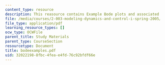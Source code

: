 ```yaml
---
content_type: resource
description: This reasource contains Example Bode plots and associated code.
file: /media/courses/2-003-modeling-dynamics-and-control-i-spring-2005/320221988fbc4feae4fd76c92bfdf66e_bodeexamples.pdf
file_type: application/pdf
learning_resource_types: []
ocw_type: OCWFile
parent_title: Study Materials
parent_type: CourseSection
resourcetype: Document
title: bodeexamples.pdf
uid: 32022198-8fbc-4fea-e4fd-76c92bfdf66e
---
```

